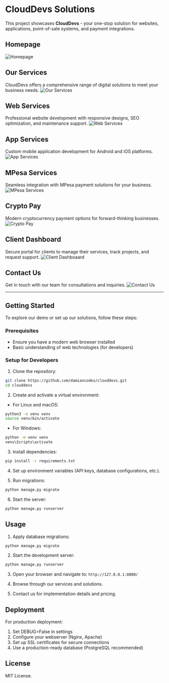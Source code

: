 # CloudDevs Solutions

This project showcases **CloudDevs** - your one-stop solution for websites, applications, point-of-sale systems, and payment integrations.

## Homepage
![Homepage](https://github.com/damiancodes/clouddevs/blob/master/core/static/images/github/homepage123.png)

## Our Services
CloudDevs offers a comprehensive range of digital solutions to meet your business needs.
![Our Services](https://github.com/damiancodes/clouddevs/blob/master/core/static/images/github/servicesss.png)

## Web Services
Professional website development with responsive designs, SEO optimization, and maintenance support.
![Web Services](https://github.com/damiancodes/clouddevs/blob/master/core/static/images/github/webservices.png)


## App Services
Custom mobile application development for Android and iOS platforms.
![App Services](https://github.com/damiancodes/clouddevs/blob/master/core/static/images/github/iosandriod%20serv.png)

## MPesa Services
Seamless integration with MPesa payment solutions for your business.
![MPesa Services](https://github.com/damiancodes/clouddevs/blob/master/core/static/images/github/mpesapayment.png)

## Crypto Pay
Modern cryptocurrency payment options for forward-thinking businesses.
![Crypto Pay](https://github.com/damiancodes/clouddevs/blob/master/core/static/images/github/cryptopay.png)

## Client Dashboard
Secure portal for clients to manage their services, track projects, and request support.
![Client Dashboaard](https://github.com/damiancodes/clouddevs/blob/master/core/static/images/github/clientdashboard34.png)


## Contact Us
Get in touch with our team for consultations and inquiries.
![Contact Us](https://github.com/damiancodes/clouddevs/blob/master/core/static/images/github/contactus.png)

---

## Getting Started

To explore our demo or set up our solutions, follow these steps:

### Prerequisites
- Ensure you have a modern web browser installed
- Basic understanding of web technologies (for developers)

### Setup for Developers

1. Clone the repository:
```bash
git clone https://github.com/damiancodes/clouddevs.git
cd clouddevs
```

2. Create and activate a virtual environment:
- For Linux and macOS:
```bash
python3 -m venv venv
source venv/bin/activate
```
- For Windows:
```bash
python -m venv venv
venv\Scripts\activate
```

3. Install dependencies:
```bash
pip install -r requirements.txt
```

4. Set up environment variables (API keys, database configurations, etc.).

5. Run migrations:
```bash
python manage.py migrate
```

6. Start the server:
```bash
python manage.py runserver
```

## Usage

1. Apply database migrations:
```bash
python manage.py migrate
```

2. Start the development server:
```bash
python manage.py runserver
```

3. Open your browser and navigate to: `http://127.0.0.1:8000/`

4. Browse through our services and solutions.

5. Contact us for implementation details and pricing.

## Deployment

For production deployment:

1. Set DEBUG=False in settings
2. Configure your webserver (Nginx, Apache)
3. Set up SSL certificates for secure connections
4. Use a production-ready database (PostgreSQL recommended)

## License

MIT License.
